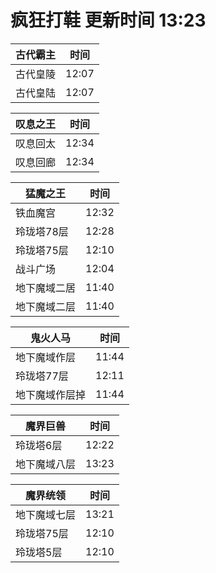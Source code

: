 # 疯狂打鞋 更新时间 13:23

| 古代霸主   | 时间    |
|--------|-------|
| 古代皇陵 | 12:07 |
| 古代皇陆 | 12:07 |

| 叹息之王   | 时间    |
|--------|-------|
| 叹息回太 | 12:34 |
| 叹息回廊 | 12:34 |

| 猛魔之王   | 时间    |
|--------|-------|
| 铁血魔宫 | 12:32 |
| 玲珑塔78层 | 12:28 |
| 玲珑塔75层 | 12:10 |
| 战斗广场 | 12:04 |
| 地下魔域二居 | 11:40 |
| 地下魔域二层 | 11:40 |

| 鬼火人马   | 时间    |
|--------|-------|
| 地下魔域作层 | 11:44 |
| 玲珑塔77层 | 12:11 |
| 地下魔域作层掉 | 11:44 |

| 魔界巨兽   | 时间    |
|--------|-------|
| 玲珑塔6层 | 12:22 |
| 地下魔域八层 | 13:23 |

| 魔界统领   | 时间    |
|--------|-------|
| 地下魔域七层 | 13:21 |
| 玲珑塔75层 | 12:10 |
| 玲珑塔5层 | 12:10 |